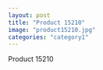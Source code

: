 ```yaml
---
layout: post
title: "Product 15210"
image: "product15210.jpg"
categories: "category1"
---
```

Product 15210
